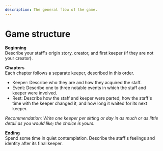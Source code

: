 ```yaml
---
description: The general flow of the game.
---
```


# Game structure

**Beginning**  
Describe your staff's origin story, creator, and first keeper \(if they are not your creator\).

**Chapters**  
Each chapter follows a separate keeper, described in this order. 

* Keeper: Describe who they are and how they acquired the staff.
* Event: Describe one to three notable events in which the staff and keeper were involved.
* Rest: Describe how the staff and keeper were parted, how the staff's time with the keeper changed it, and how long it waited for its next keeper.

_Recommendation: Write one keeper per sitting or day in as much or as little detail as you would like; the choice is yours._

**Ending**  
Spend some time in quiet contemplation. Describe the staff's feelings and identity after its final keeper.

